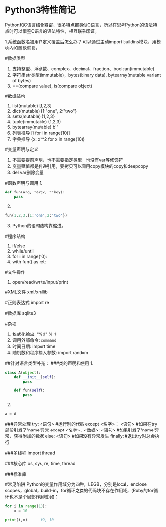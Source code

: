 Python3特性简记
=============

Python和C语言结合紧密，很多特点都类似C语言，所以在思考Python的语法特点时可以借鉴C语言的语法特性，相互联系印证。

1.系统函数名被用户定义覆盖后怎么办？
可以通过主动import buildins模块，用模块内的函数恢复。

#数据类型
1. 支持整型、浮点数、complex、decimal、fraction、boolean(immutable)
2. 字符串str类型(immutable)，bytes(binary data), bytearray(mutable variant of bytes)
3. ==(compare value), is(compare object) 

#数据结构
1. list(mutable) [1,2,3]
2. dict(mutable) {1:"one", 2:"two"}
3. sets(mutable) {1,2,3}
4. tuple(immutable) (1,2,3)
5. bytearray(mutable) b''
6. 列表推导 [i for i in range(10)]
7. 字典推导 {x: x**2 for x in range(10)}

#变量声明与定义
1. 不需要提前声明，也不需要指定类型，也没有var等修饰符
2. 变量赋值都是传递引用，要拷贝可以调用copy模块的copy和deepcopy
3. del var删除变量

#函数声明与调用
1.
```python
def fun(arg, *argv, **key):
    pass
```

2.
```python
fun(1,2,3,{1:'one',2:'two'})
```

3. Python的语句结构靠缩进。

 
#程序结构
1. if/else
2. while/until
3. for i in range(10):
4. with fun() as ret:

#文件操作
1. open/read/write/input/print

#XML文件
xml/xmllib

#正则表达式
import re

#数据库
sqlite3

#杂项
1. 格式化输出: "%d" % 1
2. 调用外部命令: `command`
3. 时间日期: import time
4. 随机数和程序输入参数: import random

##针对语言类型补充：
###类的声明和使用
1.
```python
class A(object):
    def __init__(self):
        pass

    def fun(self):
        pass
```
2.
```python
a = A
```

###异常处理
try:
<语句>        #运行别的代码
except <名字>：
<语句>        #如果在try部份引发了'name'异常
except <名字>，<数据>:
<语句>        #如果引发了'name'异常，获得附加的数据
else:
<语句>        #如果没有异常发生
finally:
             #退出try时总会执行

###多线程
import thread

###核心库
os, sys, re, time, thread

###标准库


#常见陷阱
Python的变量作用域分为四种，LEGB，分别是local，enclose scopes，global，build-in，for循环之类的代码块不存在作用域，(Ruby的for循环也不是个局部作用域)如：

```python
for i in range(10):
    x = 10

print(i,x)      #9, 10
```